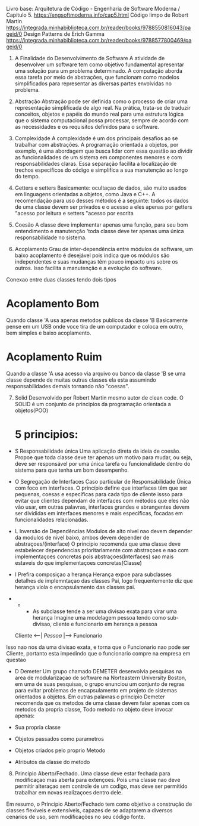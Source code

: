 Livro base: Arquitetura de Código - Engenharia de Software Moderna / Capitulo 5.
https://engsoftmoderna.info/cap5.html
Código limpo de Robert Martin
https://integrada.minhabiblioteca.com.br/reader/books/9788550816043/pageid/0
Design Patterns de Erich Gamma
https://integrada.minhabiblioteca.com.br/reader/books/9788577800469/pageid/0

1. A Finalidade do Desenvolvimento de Software
A atividade de desenvolver um software tem como objetivo fundamental apresentar uma solução para um problema determinado. A computação aborda essa tarefa por meio de abstrações, que funcionam como modelos simplificados para representar as diversas partes envolvidas no problema.

2. Abstração
Abstração pode ser definida como o processo de criar uma representação simplificada de algo real. Na prática, trata-se de traduzir conceitos, objetos e papéis do mundo real para uma estrutura lógica que o sistema computacional possa processar, sempre de acordo com as necessidades e os requisitos definidos para o software.

3. Complexidade
A complexidade é um dos principais desafios ao se trabalhar com abstrações. A programação orientada a objetos, por exemplo, é uma abordagem que busca lidar com essa questão ao dividir as funcionalidades de um sistema em componentes menores e com responsabilidades claras. Essa separação facilita a localização de trechos específicos do código e simplifica a sua manutenção ao longo do tempo.

4. Getters e setters
Basicamente: ocultaçao de dados, são muito usados em linguagens orientadas a objetos, como Java e C++. A recomendação para uso desses métodos é a seguinte: todos os dados de uma classe devem ser privados e o acesso a eles apenas por getters "acesso por leitura e setters "acesso por escrita

5. Coesão
A classe deve implementar apenas uma função, para seu bom entendimento e manutenção 'toda classe deve ter apenas uma única responsabilidade no sistema.

6. Acoplamento
Grau de inter-dependência entre módulos de software, um baixo acoplamento é desejável pois indica que os módulos são independentes e suas mudanças têm pouco impacto uns sobre os outros. Isso facilita a manutenção e a evolução do software.

Conexao entre duas classes tendo dois tipos

# Acoplamento Bom
Quando classe 'A usa apenas metodos publicos da classe 'B
Basicamente pense em um USB onde voce tira de um computador e coloca em outro, bem simples e baixo acoplamento.

# Acoplamento Ruim
Quando a classe 'A usa acesso via arquivo ou banco da classe 'B
se uma classe depende de muitas outras classes ela esta assumindo
responsabilidades demais tornando não "coesas".

7. Solid
Desenvolvido por Robert Martin mesmo autor de clean code. O SOLID é um conjunto de principios da programação orientada a objetos(POO) 
   # 5 principios:
- S Responsabilidade única
Uma aplicação direta da ideia de coesão.
Propoe que toda classe deve ter apenas um motivo para mudar, ou seja, deve ser responsável por uma única tarefa ou funcionalidade dentro do sistema para que tenha um bom desempenho.

- O Segregação de Interfaces
Caso particular de Responsabilidade Única com foco em interfaces.
 O princípio define que interfaces têm que ser pequenas, coesas e  específicas para cada tipo de cliente issso para evitar que clientes dependam de interfaces com métodos que eles não vão usar, em outras palavras, interfaces grandes e abrangentes devem ser divididas em interfaces menores e mais específicas, focadas em funcionalidades relacionadas.

- L Inversão de Dependências
Modulos de alto nivel nao devem depender da modulos de nivel baixo, ambos devem depender de abstraçoes/(interface)
O principio recomenda que uma classe deve estabelecer dependencias prioritariamente com abstraçoes e nao com implementaçoes concretas pois abstraçoes(Interfaces) sao mais estaveis do que implementaçoes concretas(Classe)

- I Prefira composiçao a herança
Herança expoe para subclasses detalhes de implemntaçao das classes Pai, logo frequentemente diz que herança viola o encapsulamento das classes pai.
- - - As subclasse tende a ser uma divisao exata para virar uma herança
Imagine uma modelagem pessoa tendo como sub-divisao, cliente e funcionario em herança a pessoa

  Cliente <--| *Pessoa* |--> Funcionario

Isso nao nos da uma divisao exata, e torna que o Funcionario nao pode ser Cliente, portanto esta impedindo que o funcionario compre na empresa em questao

- D Demeter
Um grupo chamado DEMETER desenvolvia pesquisas na area de modularizaçao de software na Norteastern University Boston, em uma de suas pesquisas, o grupo enunciou um conjunto de regras para evitar problemas de encapsulamento em projeto de sistemas orientados a objetos.
Em outras palavras o principio Demeter recomenda que os metodos de uma classe devem falar apenas com os metodos da propria classe,
Todo metodo no objeto deve invocar apenas:

- Sua propria classe
- Objetos passados como parametros
- Objetos criados pelo proprio Metodo
- Atributos da classe do metodo

8. Principio Aberto/Fechado.
Uma classe deve estar fechada para modificaçao mas aberta para extençoes.
Pois uma classe nao deve permitir alteraçao sem controle de um codigo, mas deve ser permitido trabalhar em novas realizaçoes dentro dele.


 Em resumo, o Princípio Aberto/Fechado tem como objetivo a construção de classes flexíveis e extensíveis, capazes de se adaptarem a diversos cenários de uso, sem modificações no seu código fonte.

